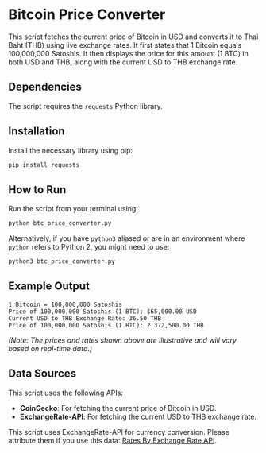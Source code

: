 # Bitcoin Price Converter

This script fetches the current price of Bitcoin in USD and converts it to Thai Baht (THB) using live exchange rates. 
It first states that 1 Bitcoin equals 100,000,000 Satoshis. It then displays the price for this amount (1 BTC) in both USD and THB, along with the current USD to THB exchange rate.

## Dependencies

The script requires the `requests` Python library.

## Installation

Install the necessary library using pip:
```bash
pip install requests
```

## How to Run

Run the script from your terminal using:
```bash
python btc_price_converter.py
```
Alternatively, if you have `python3` aliased or are in an environment where `python` refers to Python 2, you might need to use:
```bash
python3 btc_price_converter.py
```

## Example Output

```
1 Bitcoin = 100,000,000 Satoshis
Price of 100,000,000 Satoshis (1 BTC): $65,000.00 USD 
Current USD to THB Exchange Rate: 36.50 THB
Price of 100,000,000 Satoshis (1 BTC): 2,372,500.00 THB
```
*(Note: The prices and rates shown above are illustrative and will vary based on real-time data.)*

## Data Sources

This script uses the following APIs:
*   **CoinGecko**: For fetching the current price of Bitcoin in USD.
*   **ExchangeRate-API**: For fetching the current USD to THB exchange rate.

This script uses ExchangeRate-API for currency conversion. Please attribute them if you use this data: <a href="https://www.exchangerate-api.com">Rates By Exchange Rate API</a>.
